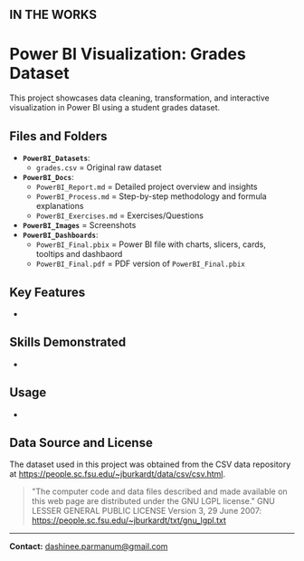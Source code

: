 ## IN THE WORKS

# Power BI Visualization: Grades Dataset
This project showcases data cleaning, transformation, and interactive visualization in Power BI using a student grades dataset.

## Files and Folders
- **`PowerBI_Datasets`**:
  - `grades.csv` = Original raw dataset
- **`PowerBI_Docs`**:
  - `PowerBI_Report.md` = Detailed project overview and insights
  - `PowerBI_Process.md` = Step-by-step methodology and formula explanations
  - `PowerBI_Exercises.md` = Exercises/Questions
- **`PowerBI_Images`** = Screenshots
- **`PowerBI_Dashboards`**:
  - `PowerBI_Final.pbix` = Power BI file with charts, slicers, cards, tooltips and dashbaord
  - `PowerBI_Final.pdf` = PDF version of `PowerBI_Final.pbix`
    
## Key Features
- 

## Skills Demonstrated
- 

## Usage
-

## Data Source and License
The dataset used in this project was obtained from the CSV data repository at https://people.sc.fsu.edu/~jburkardt/data/csv/csv.html.
> "The computer code and data files described and made available on this web page are distributed under the GNU LGPL license."
GNU LESSER GENERAL PUBLIC LICENSE Version 3, 29 June 2007: https://people.sc.fsu.edu/~jburkardt/txt/gnu_lgpl.txt

---
**Contact:** dashinee.parmanum@gmail.com
